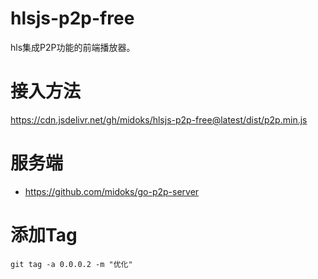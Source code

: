 # hlsjs-p2p-free
hls集成P2P功能的前端播放器。

# 接入方法
https://cdn.jsdelivr.net/gh/midoks/hlsjs-p2p-free@latest/dist/p2p.min.js


# 服务端
- https://github.com/midoks/go-p2p-server

# 添加Tag
```
git tag -a 0.0.0.2 -m "优化"
```